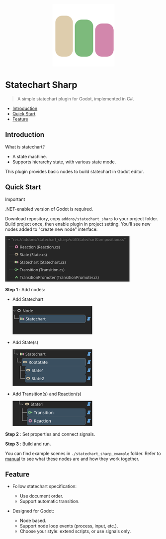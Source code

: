 <p align="center">
  <img src="./docs/asset/StatechartLogo.svg" height="200px" />
</p>

# Statechart Sharp

 > A simple statechart plugin for Godot, implemented in C#.

- [Introduction](#introduction)
- [Quick Start](#quick-start)
- [Feature](#feature)

## Introduction

What is statechart?

- A state machine.
- Supports hierarchy state, with various state mode.

This plugin provides basic nodes to build statechart in Godot editor.

## Quick Start

> [!IMPORTANT]
>
> .NET-enabled version of Godot is required.

Download repository, copy `addons/statechart_sharp` to your project folder. Build project once, then enable plugin in project setting. You'll see new nodes added to "create new node" interface:

<img src="./docs/asset/ss_imported_nodes.png" alt="ss_imported_nodes" style="width:400px;"/>

**Step 1** : Add nodes:

- Add Statechart

  <img src="./docs/asset/ss_add_statechart.png" alt="ss_add_statechart" style="width:256px;"/>

- Add State(s)

  <img src="./docs/asset/ss_add_states.png" alt="ss_add_state" style="width:256px;"/>

- Add Transition(s) and Reaction(s)

  <img src="./docs/asset/ss_add_transition_&_reaction.png" alt="ss_add_transition" style="width:256px;"/>

**Step 2** : Set properties and connect signals.

**Step 3** : Build and run.

You can find example scenes in `./statechart_sharp_example` folder. Refer to [manual](./docs/manual.md) to see what these nodes are and how they work together.

## Feature

- Follow statechart specification:

  - Use document order.
  - Support automatic transition.

- Designed for Godot:

  - Node based.
  - Support node loop events (process, input, etc.).
  - Choose your style: extend scripts, or use signals only.
